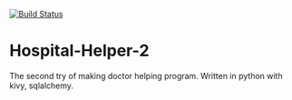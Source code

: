 [![Build Status](https://travis-ci.org/aq1/Hospital-Helper-2.svg?branch=master)](https://travis-ci.org/aq1/Hospital-Helper-2)

# Hospital-Helper-2
The second try of making doctor helping program. Written in python with kivy, sqlalchemy.
